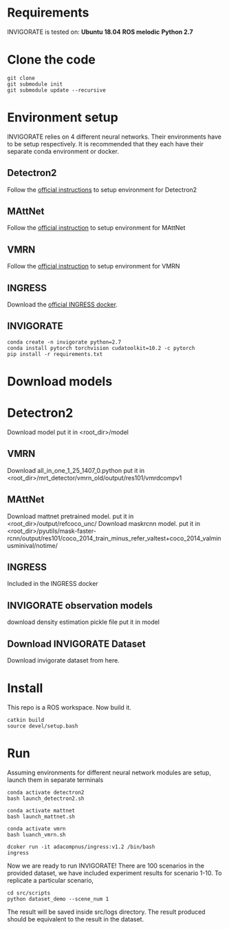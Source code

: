 # Requirements
INVIGORATE is tested on:
**Ubuntu 18.04**
**ROS melodic**
**Python 2.7**

# Clone the code 
```
git clone 
git submodule init 
git submodule update --recursive
```

# Environment setup
INVIGORATE relies on 4 different neural networks. Their environments have to be setup respectively. It is recommended that they each have their separate conda environment or docker.
## Detectron2 
Follow the [official instructions](https://github.com/facebookresearch/detectron2) to setup environment for Detectron2

## MAttNet
Follow the [official instruction](https://github.com/lichengunc/MAttNet) to setup environment for MAttNet

## VMRN
Follow the [official instruction](https://github.com/ZhangHanbo/Visual-Manipulation-Relationship-Network-Pytorch) to setup environment for VMRN

## INGRESS
Download the [official INGRESS docker](https://hub.docker.com/r/adacompnus/ingress).

## INVIGORATE
```
conda create -n invigorate python=2.7
conda install pytorch torchvision cudatoolkit=10.2 -c pytorch
pip install -r requirements.txt
```

# Download models
# Detectron2
Download model
put it in <root_dir>/model

## VMRN
Download all_in_one_1_25_1407_0.python
put it in <root_dir>/mrt_detector/vmrn_old/output/res101/vmrdcompv1

## MAttNet
Download mattnet pretrained model.
put it in <root_dir>/output/refcoco_unc/
Download maskrcnn model.
put it in <root_dir>/pyutils/mask-faster-rcnn/output/res101/coco_2014_train_minus_refer_valtest+coco_2014_valminusminival/notime/

## INGRESS
Included in the INGRESS docker

## INVIGORATE observation models
download density estimation pickle file
put it in model

## Download INVIGORATE Dataset
Download invigorate dataset from here.

# Install
This repo is a ROS workspace. Now build it.
```
catkin build
source devel/setup.bash
```

# Run
Assuming environments for different neural network modules are setup, launch them in separate terminals
```
conda activate detectron2
bash launch_detectron2.sh
```
```
conda activate mattnet
bash launch_mattnet.sh
```
```
conda activate vmrn
bash luanch_vmrn.sh
```
```
dcoker run -it adacompnus/ingress:v1.2 /bin/bash
ingress
```

Now we are ready to run INVIGORATE! There are 100 scenarios in the provided dataset, we have included experiment results for scenario 1-10. To replicate a particular scenario,
```
cd src/scripts
python dataset_demo --scene_num 1
```
The result will be saved inside src/logs directory. The result produced should be equivalent to the result in the dataset.
